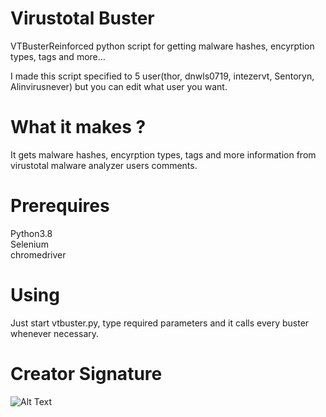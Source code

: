 # Virustotal Buster

VTBusterReinforced python script for getting malware hashes, encyrption types, tags and more...

I made this script specified to 5 user(thor, dnwls0719, intezervt, Sentoryn, Alinvirusnever) but you can edit what user you want.
  
# What it makes ?
  It gets malware hashes, encyrption types, tags and more information from virustotal malware analyzer users comments.
  
# Prerequires
  
  Python3.8</br>
  Selenium</br>
  chromedriver</br>
  
# Using
  
  Just start vtbuster.py, type required parameters and it calls every buster whenever necessary. 

# Creator Signature
![Alt Text](http://emiralanyalioglu.me/signature.gif)
